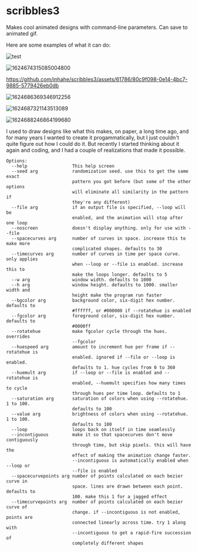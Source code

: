 # scribbles3
Makes cool animated designs with command-line parameters. Can save to animated gif. 

Here are some examples of what it can do:

![test](https://github.com/inhahe/scribbles3/assets/61786/134d331d-4d9e-4aca-ac27-4e1632bc1d03)

![1624674315085004800](https://github.com/inhahe/scribbles3/assets/61786/cb0a4fa8-816a-4c80-9ff6-56e0f8384e70)

https://github.com/inhahe/scribbles3/assets/61786/80c9f098-0e14-4bc7-9885-5779426eb0db

![1624686369346912256](https://github.com/inhahe/scribbles3/assets/61786/6d781b73-be81-4845-b4e8-6086bc4d58e0)

![1624687321143513089](https://github.com/inhahe/scribbles3/assets/61786/7fc76eac-9582-4554-ba47-76b23124a2ee)

![1624688246864199680](https://github.com/inhahe/scribbles3/assets/61786/b960cde4-002e-4253-bb45-e34b2da05822)

I used to draw designs like what this makes, on paper, a long time ago, and for many years I wanted to create it progammatically, but I just couldn't quite figure out how I could do it. But recently I started thinking about it again and coding, and I had a couple of realizations that made it possible.

```
Options:
  --help                 This help screen
  --seed arg             randomization seed. use this to get the same exact
                         pattern you got before (but some of the other options
                         will eliminate all similarity in the pattern if
                         they're any different)
  --file arg             if an output file is specified, --loop will be
                         enabled, and the animation will stop after one loop
  --noscreen             doesn't display anything. only for use with --file
  --spacecurves arg      number of curves in space. increase this to make more
                         complicated shapes. defaults to 30
  --timecurves arg       number of curves in time per space curve. only applies
                         when --loop or --file is enabled. increase this to
                         make the loops longer. defaults to 5
  --w arg                window width. defaults to 1000
  --h arg                window height. defaults to 1000. smaller width and
                         height make the program run faster
  --bgcolor arg          background color, six-digit hex number. defaults to
                         #ffffff, or #000000 if --rotatehue is enabled
  --fgcolor arg          foreground color, six-digit hex number. defaults to
                         #0000ff
  --rotatehue            make fgcolor cycle through the hues. overrides
                         --fgcolor
  --huespeed arg         amount to increment hue per frame if --rotatehue is
                         enabled. ignored if --file or --loop is enabled.
                         defaults to 1. hue cycles from 0 to 360
  --huemult arg          if --loop or --file is enabled and --rotatehue is
                         enabled, --huemult specifies how many times to cycle
                         through hues per time loop. defaults to 1
  --saturation arg       saturation of colors when using --rotatehue. 1 to 100.
                         defaults to 100
  --value arg            brightness of colors when using --rotatehue. 1 to 100.
                         defaults to 100
  --loop                 loops back on itself in time seamlessly
  --incontiguous         make it so that spacecurves don't move contiguously
                         through time, but skip pixels. this will have the
                         effect of making the animation change faster.
                         --incontiguous is automatically enabled when --loop or
                         --file is enabled
  --spacecurvepoints arg number of points calculated on each bezier curve in
                         space. lines are drawn between each point. defaults to
                         100. make this 1 for a jagged effect
  --timecurvepoints arg  number of points calculated on each bezier curve of
                         change. if --incontiguous is not enabled, points are
                         connected linearly across time. try 1 along with
                         --incontiguous to get a rapid-fire succession of
                         completely different shapes
```
